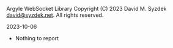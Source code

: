 
Argyle WebSocket Library
Copyright (C) 2023 David M. Syzdek <david@syzdek.net>.
All rights reserved.

2023-10-06
   - Nothing to report

